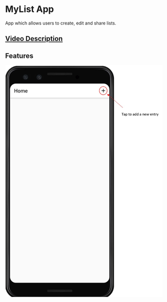 # MyList App

App which allows users to create, edit and share lists.

## [Video Description](https://www.youtube.com)

## Features
![Adding a List Entry](/readMeImages/addEntry.jpg)